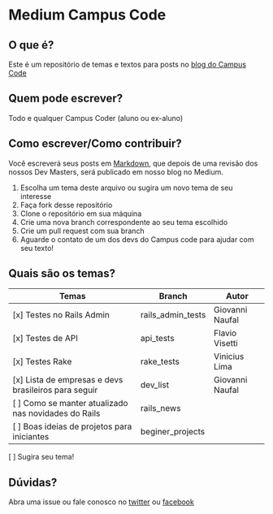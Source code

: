 # Medium Campus Code

## O que é?
Este é um repositório de temas e textos para posts no  [blog do Campus
Code](http://medium.com/campuscode "Nosso Medium")

## Quem pode escrever?
Todo e qualquer Campus Coder (aluno ou ex-aluno)

## Como escrever/Como contribuir?
Você escreverá seus posts em [Markdown](https://guides.github.com/features/mastering-markdown/), que depois de uma revisão dos nossos Dev
Masters, será publicado em nosso blog no Medium.

1. Escolha um tema deste arquivo ou sugira um novo tema de seu interesse
2. Faça fork desse repositório
3. Clone o repositório em sua máquina
4. Crie uma nova branch correspondente ao seu tema escolhido
5. Crie um pull request com sua branch
6. Aguarde o contato de um dos devs do Campus code para ajudar com seu texto!

## Quais são os temas?
Temas | Branch | Autor
------|--------|------
[x] Testes no Rails Admin | rails_admin_tests | Giovanni Naufal
[x] Testes de API | api_tests | Flavio Visetti
[x] Testes Rake | rake_tests | Vinicius Lima
[x] Lista de empresas e devs brasileiros para seguir | dev_list | Giovanni Naufal
[ ] Como se manter atualizado nas novidades do Rails | rails_news
[ ] Boas ideias de projetos para iniciantes | beginer_projects
[ ] Sugira seu tema!

## Dúvidas?
Abra uma issue ou fale conosco no [twitter](http://twitter.com/campuscodebr) ou
[facebook](http://facebook.com/campuscodebr)
